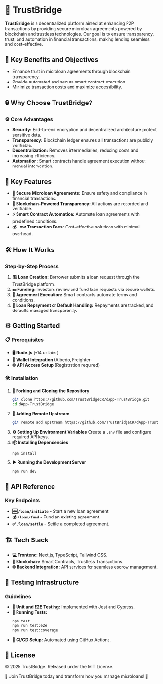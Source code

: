 # 🚀 TrustBridge

**TrustBridge** is a decentralized platform aimed at enhancing P2P transactions by providing secure microloan agreements powered by blockchain and trustless technologies. Our goal is to ensure transparency, trust, and automation in financial transactions, making lending seamless and cost-effective.

## 🎯 Key Benefits and Objectives
- Enhance trust in microloan agreements through blockchain transparency.
- Provide automated and secure smart contract execution.
- Minimize transaction costs and maximize accessibility.

## 🔒 Why Choose TrustBridge?

### ⚙️ Core Advantages
- **Security:** End-to-end encryption and decentralized architecture protect sensitive data.
- **Transparency:** Blockchain ledger ensures all transactions are publicly verifiable.
- **Decentralization:** Removes intermediaries, reducing costs and increasing efficiency.
- **Automation:** Smart contracts handle agreement execution without manual intervention.

## 🌟 Key Features

- **🏦 Secure Microloan Agreements:** Ensure safety and compliance in financial transactions.
- **🔗 Blockchain-Powered Transparency:** All actions are recorded and verifiable.
- **⚡ Smart Contract Automation:** Automate loan agreements with predefined conditions.
- **💰 Low Transaction Fees:** Cost-effective solutions with minimal overhead.

## 🛠️ How It Works

### Step-by-Step Process
1. **🏗️ Loan Creation:** Borrower submits a loan request through the TrustBridge platform.
2. **💵 Funding:** Investors review and fund loan requests via secure wallets.
3. **📄 Agreement Execution:** Smart contracts automate terms and conditions.
4. **🔄 Loan Repayment or Default Handling:** Repayments are tracked, and defaults managed transparently.

## ⚙️ Getting Started

### 📋 Prerequisites
- **🖥️ Node.js** (v14 or later)
- **🔐 Wallet Integration** (Albedo, Freighter)
- **🌐 API Access Setup** (Registration required)

### 🛠️ Installation

1. **🍴 Forking and Cloning the Repository**
   ```bash
   git clone https://github.com/TrustBridgeCR/dApp-TrustBridge.git
   cd dApp-TrustBridge
   ```
2. **🔄 Adding Remote Upstream**
   ```bash
   git remote add upstream https://github.com/TrustBridgeCR/dApp-TrustBridge.git
   ```
3. **⚙️ Setting Up Environment Variables**
   Create a `.env` file and configure required API keys.
4. **📦 Installing Dependencies**
   ```bash
   npm install
   ```
5. **▶️ Running the Development Server**
   ```bash
   npm run dev
   ```

## 📡 API Reference

### Key Endpoints
- **🆕 `/loan/initiate`** - Start a new loan agreement.
- **💰 `/loan/fund`** - Fund an existing agreement.
- **✅ `/loan/settle`** - Settle a completed agreement.

## 🏗️ Tech Stack

- **💻 Frontend:** Next.js, TypeScript, Tailwind CSS.
- **🔐 Blockchain:** Smart Contracts, Trustless Transactions.
- **🌐 Backend Integration:** API services for seamless escrow management.

## 🧪 Testing Infrastructure

### Guidelines
- **🧩 Unit and E2E Testing:** Implemented with Jest and Cypress.
- **🏃 Running Tests:**
  ```bash
  npm test
  npm run test:e2e
  npm run test:coverage
  ```
- **🔄 CI/CD Setup:** Automated using GitHub Actions.

## 📜 License

© 2025 TrustBridge. Released under the MIT License.

🌟 Join TrustBridge today and transform how you manage microloans! 🌟
